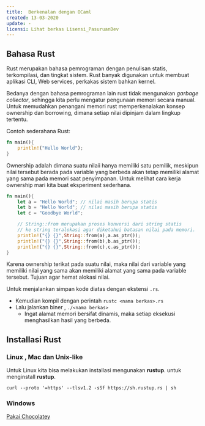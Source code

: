```yaml
---
title:  Berkenalan dengan OCaml
created: 13-03-2020
update: -
licensi: Lihat berkas Lisensi_PasuruanDev
---
```


## Bahasa Rust

Rust merupakan bahasa pemrograman dengan penulisan statis, terkompilasi, dan tingkat sistem. Rust banyak digunakan untuk membuat aplikasi CLI, Web services, perkakas sistem bahkan kernel.

Bedanya dengan bahasa pemrograman lain rust tidak mengunakan _garbage collector_, sehingga kita perlu mengatur pengunaan memori secara manual.
Untuk memudahkan penangani memori rust memperkenalakan konsep ownership dan borrowing, dimana setiap nilai dipinjam dalam lingkup tertentu.

Contoh sederahana Rust:

```rust
fn main(){
    println!("Hello World");
}
```
Ownership adalah dimana suatu nilaii hanya memiliki satu pemilik, meskipun nilai tersebut berada pada variable yang berbeda akan tetap memiliki alamat yang sama pada memori saat penyimpanan.
Untuk melihat cara kerja ownership mari kita buat eksperiment sederhana.

```rust
fn main(){
    let a = "Hello World"; // nilai masih berupa statis 
    let b = "Hello World"; // nilai masih berupa statis
    let c = "Goodbye World";

    // String::from merupakan proses konversi dari string statis
    // ke string teralokasi agar diketahui batasan nilai pada memori.
    println!("{} {}",String::from(a),a.as_ptr());
    println!("{} {}",String::from(b),b.as_ptr());
    println!("{} {}",String::from(c),c.as_ptr());
}
```
Karena ownership terikat pada suatu nilai, maka nilai dari variable yang memiliki nilai yang sama akan memiliki alamat yang sama pada variable tersebut.
Tujuan agar hemat alokasi nilai.

Untuk menjalankan simpan kode diatas dengan ekstensi `.rs`.
- Kemudian kompil dengan perintah `rustc <nama berkas>.rs`
- Lalu jalankan biner , `./<nama berkas>`
  - Ingat alamat memori bersifat dinamis, maka setiap eksekusi menghasilkan hasil yang berbeda.

## Installasi Rust

### Linux , Mac dan Unix-like

Untuk Linux kita bisa melakukan installasi mengunakan **rustup**. untuk menginstall **rustup**.

`curl --proto '=https' --tlsv1.2 -sSf https://sh.rustup.rs | sh`

### Windows

[Pakai Chocolatey](https://forge.rust-lang.org/infra/other-installation-methods.html)
